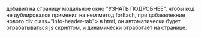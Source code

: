 добавил на страницу модальное окно "УЗНАТЬ ПОДРОБНЕЕ", чтобы код не дублировался применил на нем метод forEach,
при добаввлекние нового div class="info-header-tab"> в html, он автоматически будет отрабатываться js скриптом, и динамически отработает на странице.
